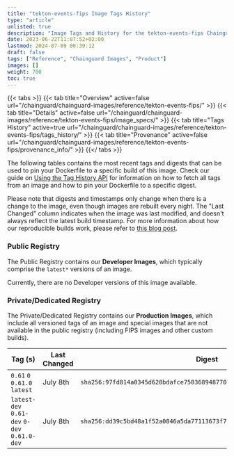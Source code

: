 ```yaml
---
title: "tekton-events-fips Image Tags History"
type: "article"
unlisted: true
description: "Image Tags and History for the tekton-events-fips Chainguard Image"
date: 2023-06-22T11:07:52+02:00
lastmod: 2024-07-09 00:39:12
draft: false
tags: ["Reference", "Chainguard Images", "Product"]
images: []
weight: 700
toc: true
---
```


{{< tabs >}}
{{< tab title="Overview" active=false url="/chainguard/chainguard-images/reference/tekton-events-fips/" >}}
{{< tab title="Details" active=false url="/chainguard/chainguard-images/reference/tekton-events-fips/image_specs/" >}}
{{< tab title="Tags History" active=true url="/chainguard/chainguard-images/reference/tekton-events-fips/tags_history/" >}}
{{< tab title="Provenance" active=false url="/chainguard/chainguard-images/reference/tekton-events-fips/provenance_info/" >}}
{{</ tabs >}}

The following tables contains the most recent tags and digests that can be used to pin your Dockerfile to a specific build of this image. Check our guide on [Using the Tag History API](/chainguard/chainguard-images/using-the-tag-history-api/) for information on how to fetch all tags from an image and how to pin your Dockerfile to a specific digest.

Please note that digests and timestamps only change when there is a change to the image, even though images are rebuilt every night. The "Last Changed" column indicates when the image was last modified, and doesn't always reflect the latest build timestamp. For more information about how our reproducible builds work, please refer to [this blog post](https://www.chainguard.dev/unchained/reproducing-chainguards-reproducible-image-builds).

### Public Registry
The Public Registry contains our **Developer Images**, which typically comprise the `latest*` versions of an image.

Currently, there are no Developer versions of this image available.

### Private/Dedicated Registry
The Private/Dedicated Registry contains our **Production Images**, which include all versioned tags of an image and special images that are not available in the public registry (including FIPS images and other custom builds).

| Tag (s)                                       | Last Changed | Digest                                                                    |
|-----------------------------------------------|--------------|---------------------------------------------------------------------------|
|  `0.61` `0` `0.61.0` `latest`                 | July 8th     | `sha256:97fd814a0345d620bdafce750368948770ae3453a0091fbfea9d862278dfafac` |
|  `latest-dev` `0.61-dev` `0-dev` `0.61.0-dev` | July 8th     | `sha256:dd39c5bd48a1f52a0846a5da77113673f7e52cff243076f8c536b77c1af27c0f` |

